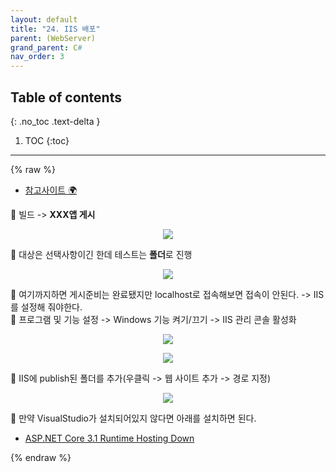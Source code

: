 ```yaml
---
layout: default
title: "24. IIS 배포"
parent: (WebServer)
grand_parent: C#
nav_order: 3
---
```


## Table of contents
{: .no_toc .text-delta }

1. TOC
{:toc}

---

{% raw %}

* [참고사이트 🌍](https://periar.tistory.com/226)

🥨 빌드 -> **XXX앱 게시**

<p align="center">
  <img src="https://taehyungs-programming-blog.github.io/blog/assets/images/csharp/webserver/web-24-1.png"/>
</p>

🥨 대상은 선택사항이긴 한데 테스트는 **폴더**로 진행

<p align="center">
  <img src="https://taehyungs-programming-blog.github.io/blog/assets/images/csharp/webserver/web-24-2.png"/>
</p>

🥨 여기까지하면 게시준비는 완료됐지만 localhost로 접속해보면 접속이 안된다. -> IIS를 설정해 줘야한다.<br>
🥨 프로그램 및 기능 설정 -> Windows 기능 켜기/끄기 -> IIS 관리 콘솔 활성화

<p align="center">
  <img src="https://taehyungs-programming-blog.github.io/blog/assets/images/csharp/webserver/web-24-3.png"/>
</p>

<p align="center">
  <img src="https://taehyungs-programming-blog.github.io/blog/assets/images/csharp/webserver/web-24-4.png"/>
</p>

🥨 IIS에 publish된 폴더를 추가(우클릭 -> 웹 사이트 추가 -> 경로 지정)

<p align="center">
  <img src="https://taehyungs-programming-blog.github.io/blog/assets/images/csharp/webserver/web-24-5.png"/>
</p>

🥨 만약 VisualStudio가 설치되어있지 않다면 아래를 설치하면 된다.

* [ASP.NET Core 3.1 Runtime Hosting Down](https://dotnet.microsoft.com/en-us/download/dotnet/thank-you/runtime-aspnetcore-3.1.1-windows-hosting-bundle-installer)

{% endraw %}